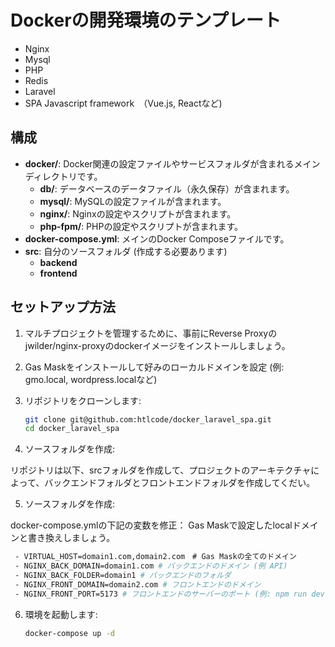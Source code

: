# Dockerの開発環境のテンプレート

- Nginx
- Mysql
- PHP
- Redis
- Laravel
- SPA Javascript framework　（Vue.js, Reactなど)


## 構成

- **docker/**: Docker関連の設定ファイルやサービスフォルダが含まれるメインディレクトリです。
  - **db/**: データベースのデータファイル（永久保存）が含まれます。
  - **mysql/**: MySQLの設定ファイルが含まれます。
  - **nginx/**: Nginxの設定やスクリプトが含まれます。
  - **php-fpm/**: PHPの設定やスクリプトが含まれます。
- **docker-compose.yml**: メインのDocker Composeファイルです。
- **src**: 自分のソースフォルダ (作成する必要あります)
  - **backend**
  - **frontend**

## セットアップ方法

1. マルチプロジェクトを管理するために、事前にReverse Proxyのjwilder/nginx-proxyのdockerイメージをインストールしましょう。

2. Gas Maskをインストールして好みのローカルドメインを設定 (例: gmo.local, wordpress.localなど)

3. リポジトリをクローンします:
   
   ```bash
   git clone git@github.com:htlcode/docker_laravel_spa.git
   cd docker_laravel_spa
   ```
5. ソースフォルダを作成:

リポジトリは以下、srcフォルダを作成して、プロジェクトのアーキテクチャによって、バックエンドフォルダとフロントエンドフォルダを作成してくだい。

5. ソースフォルダを作成:

docker-compose.ymlの下記の変数を修正：
Gas Maskで設定したlocalドメインと書き換えしましょう。

   ```bash
    - VIRTUAL_HOST=domain1.com,domain2.com　# Gas Maskの全てのドメイン
    - NGINX_BACK_DOMAIN=domain1.com # バックエンドのドメイン (例 API)
    - NGINX_BACK_FOLDER=domain1 # バックエンドのフォルダ
    - NGINX_FRONT_DOMAIN=domain2.com # フロントエンドのドメイン
    - NGINX_FRONT_PORT=5173 # フロントエンドのサーバーのポート (例: npm run devで起動した場合、 reverse-proxyをしてフロントのドメインからアクセス)
   ```

6. 環境を起動します:

   ```bash
   docker-compose up -d
   ```
   
